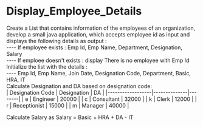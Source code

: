 # Display_Employee_Details
Create a List that contains information of the employees of an organization, develop a small java application, which accepts employee id as input and displays the following details as output : <br>
---- If employee exists : Emp Id, Emp Name, Department, Designation, Salary<br>
---- If emploee doesn't exists : display There is no employee with Emp Id<br>
Initialize the list with the details :<br>
---- Emp Id, Emp Name, Join Date, Designation Code, Department, Basic, HRA, IT<br>
Calculate Designation and DA based on designation code:<br>
| Designation Code | Designation  | DA |
|------------------|--------------|--------|
| e               | Engineer     | 20000  |
| c                | Consultant   | 32000  |
| k                | Clerk        | 12000  |
| r                | Receptionist | 15000  |
| m                | Manager      | 40000  |

Calculate Salary as Salary = Basic + HRA + DA - IT<br>
